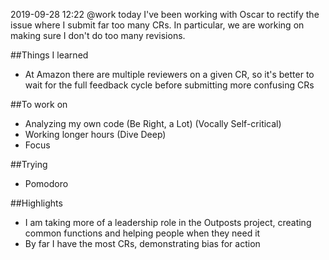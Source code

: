 2019-09-28 12:22 @work today I've been working with Oscar to rectify the issue where I submit far too many CRs.
In particular, we are working on making sure I don't do too many revisions. 

##Things I learned
* At Amazon there are multiple reviewers on a given CR, so it's better to wait for the full feedback cycle before submitting more confusing CRs

##To work on
* Analyzing my own code (Be Right, a Lot) (Vocally Self-critical)
* Working longer hours (Dive Deep)
* Focus

##Trying
* Pomodoro

##Highlights
* I am taking more of a leadership role in the Outposts project, creating common functions and helping people when they need it
* By far I have the most CRs, demonstrating bias for action
